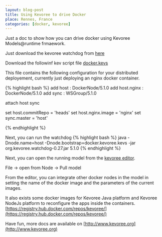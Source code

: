 ```yaml
---
layout: blog-post
title: Using Kevoree to drive Docker
place: Rennes, France
categories: [docker, kevoree]
---
```

Just a doc to show how you can drive docker using Kevoree Models@runtime frmaework. 

<!--more-->


Just download the kevoree watchdog from [here](http://oss.sonatype.org/service/local/artifact/maven/redirect?r=public&g=org.kevoree.watchdog&a=org.kevoree.watchdog&v=RELEASE)

Download the followinf kev script file [docker.kevs](../../../docs/docker.kevoree.kevs)

This file contains the following configuration for your distributed deployement, currently just deploying an nginx docker container. 

{% highlight bash %}
add host : DockerNode/5.1.0
add host.nginx : DockerNode/5.1.0
add sync : WSGroup/5.1.0

attach host sync

set host.commitRepo = 'heads'
set host.nginx.image = 'nginx'
set sync.master = 'host'

{% endhighlight %}

Next, you can run the watchdog
{% highlight bash %}
java -Dnode.name=host -Dnode.bootstrap=docker.kevoree.kevs  -jar org.kevoree.watchdog-0.27.jar 5.1.0 
{% endhighlight %}


Next, you can open the running model from the [kevoree editor](http://editor.kevoree.org).

File -> open from Node -> Pull model

From the editor, you can integrate other docker nodes in the model in setting the name of the docker image and the parameters of the current images. 

It also exists some docker images for Kevoree Java platform and Kevoree NodeJs platform to reconfigure the apps inside the containers. [https://registry.hub.docker.com/repos/kevoree/](https://registry.hub.docker.com/repos/kevoree/)

Have fun, more docs are available on [http://www.kevoree.org](http://www.kevoree.org)

